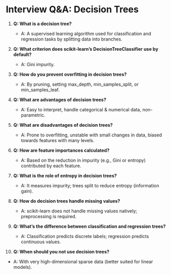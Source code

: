 # Interview Q&A: Decision Trees

1. **Q: What is a decision tree?**
   - A: A supervised learning algorithm used for classification and regression tasks by splitting data into branches.

2. **Q: What criterion does scikit-learn’s DecisionTreeClassifier use by default?**
   - A: Gini impurity.

3. **Q: How do you prevent overfitting in decision trees?**
   - A: By pruning, setting max_depth, min_samples_split, or min_samples_leaf.

4. **Q: What are advantages of decision trees?**
   - A: Easy to interpret, handle categorical & numerical data, non-parametric.

5. **Q: What are disadvantages of decision trees?**
   - A: Prone to overfitting, unstable with small changes in data, biased towards features with many levels.

6. **Q: How are feature importances calculated?**
   - A: Based on the reduction in impurity (e.g., Gini or entropy) contributed by each feature.

7. **Q: What is the role of entropy in decision trees?**
   - A: It measures impurity; trees split to reduce entropy (information gain).

8. **Q: How do decision trees handle missing values?**
   - A: scikit-learn does not handle missing values natively; preprocessing is required.

9. **Q: What’s the difference between classification and regression trees?**
   - A: Classification predicts discrete labels; regression predicts continuous values.

10. **Q: When should you not use decision trees?**
   - A: With very high-dimensional sparse data (better suited for linear models).
